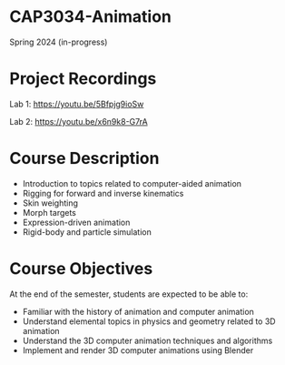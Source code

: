 # CAP3034-Animation
Spring 2024 (in-progress)

# Project Recordings
Lab 1: https://youtu.be/5Bfpjg9ioSw

Lab 2: https://youtu.be/x6n9k8-G7rA

# Course Description
- Introduction to topics related to computer-aided animation
- Rigging for forward and inverse kinematics
- Skin weighting
- Morph targets
- Expression-driven animation
- Rigid-body and particle simulation

# Course Objectives
At the end of the semester, students are expected to be able to:

- Familiar with the history of animation and computer animation
- Understand elemental topics in physics and geometry related to 3D animation
- Understand the 3D computer animation techniques and algorithms
- Implement and render 3D computer animations using Blender
